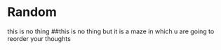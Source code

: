# Random
this is no thing 
##this is no thing but it is a maze in which u are going to reorder your thoughts 
